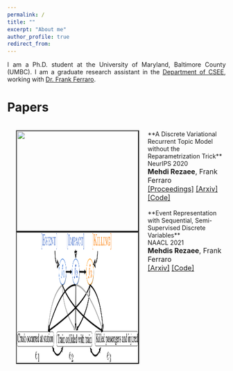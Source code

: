 ```yaml
---
permalink: /
title: ""
excerpt: "About me"
author_profile: true
redirect_from: 
---
```

<p align="justify"> 
I am a Ph.D. student at the University of Maryland, Baltimore County (UMBC). I am a graduate research assistant in the <a href="https://www.csee.umbc.edu/">Department of CSEE</a>, working with <a href="https://www.csee.umbc.edu/~ferraro/"> Dr. Frank Ferraro</a>.
</p>



Papers
======

<br>
<img src="images/vrtm_EncDec.png" alt="" width="280" height="230" align="left" hspace="20" style=" border: #000000 2px outset;">
**A Discrete Variational Recurrent Topic Model without the Reparametrization Trick**<br>
NeurIPS 2020<br>
<font size = "3"> <b>Mehdi Rezaee</b>, Frank Ferraro<br> 
<a href="https://proceedings.neurips.cc/paper/2020/file/9f1d5659d5880fb427f6e04ae500fc25-Paper.pdf">[Proceedings]</a> <a href="https://arxiv.org/pdf/2010.12055.pdf">[Arxiv]</a> <a href="https://github.com/mmrezaee/VRTM">[Code]</a> </font>
<br>


<br>
<img src="images/SSDVAE.png" alt="" width="280" height="300" align="left" hspace="20" style=" border: #000000 2px outset;">
**Event Representation with Sequential, Semi-Supervised Discrete Variables**<br>
NAACL 2021<br>
<font size = "3"> <b>Mehdis Rezaee</b>, Frank Ferraro<br> 
<a href="https://arxiv.org/pdf/2010.04361.pdf">[Arxiv]</a> <a href="https://github.com/mmrezaee/SSDVAE">[Code]</a> </font>
<br>
